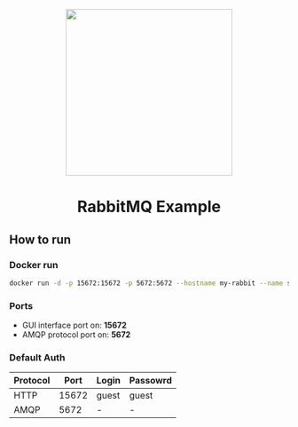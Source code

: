 <div align="center">
<img src="https://external-content.duckduckgo.com/iu/?u=https%3A%2F%2Faphyr.com%2Fdata%2Fposts%2F315%2FRabbitMQ.sh-600x600.png&f=1&nofb=1" width="300px"/>

<h1>RabbitMQ Example</h1>
</div>

## How to run

### Docker run

```bash
docker run -d -p 15672:15672 -p 5672:5672 --hostname my-rabbit --name some-rabbit rabbitmq:3-management
```

### Ports

- GUI interface port on: **15672**
- AMQP protocol port on: **5672**

### Default Auth

| Protocol | Port  | Login | Passowrd |
| -------- | ----- | ----- | -------- |
| HTTP     | 15672 | guest | guest    |
| AMQP     | 5672  | -     | -        |
